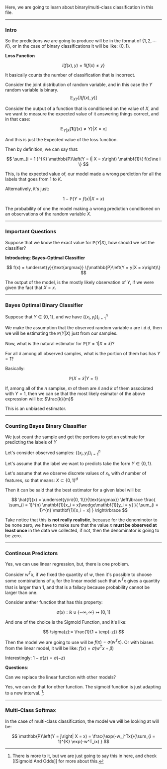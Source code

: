 Here, we are going to learn about binary/multi-class classification in this file. 


---
### **Intro**

So the predictions we are going to produce will be in the format of $\{1, 2, \cdots K\}$, or in the case of binary classifications it will be like: $\{0, 1\}$. 
 
**Loss Function**

$$
l(f(x), y) = \mathbf{1}\{f(x)\ne y\}
$$

It basically counts the number of classification that is incorrect. 


Consider the joint distribution of random variable, and in this case the $Y$ random variable is binary. 
$$
\mathbb{E}_{XY}\left[
        l(f(x), y)
    \right]
$$

Consider the output of a function that is conditioned on the value of $X$, and we want to measure the expected value of it answering things correct, and in that case: 

$$
\mathbb{E}_{Y|X}\left[
        \mathbf{1}\{
                f(x)\ne Y
            \}|
            X = x
    \right]
$$

And this is just the Expected value of the loss function. 

Then by definition, we can say that: 

$$
\sum_{i = 1 }^{K}
    \mathbb{P}\left(Y = i| X = x\right)
    \mathbf{1}\{
            f(x)\ne i
        \}
$$

This, is the expected value of, our model made a wrong perdiction for all the labels that goes from $1$ to $K$.

Alternatively, it's just: 

$$
1 - \mathbb{P}\left(Y = f(x)|X = x\right)
$$

The probability of one the model making a wrong prediction conditioned on an observations of the random variable $X$. 


---
### **Important Questions**

Suppose that we know the exact value for $\mathbb{P}(Y|X)$, how should we set the classifier? 

**Introducing**:  **Bayes-Optimal Classifier**

$$
f(x)  = \underset{y}{\text{argmax}} \{\mathbb{P}\left(Y = y|X = x\right)\}
$$

The output of the model, is the mostly likely observation of $Y$, if we were given the fact that $X = x$. 


---
### **Bayes Optimal Binary Classifier**

Suppose that $Y\in \{0, 1\}$, and we have $\{(x_i, y_i)\}_{i = 1}^n$

We make the assumption that the observed random variable $x$ are i.d.d, then we will be estimating the $\mathbb{P}(Y|X)$ just from our samples. 

Now, what is the natural estimator for $\mathbb{P}(Y = 1|X = \tilde{x})$?

For all $\tilde{x}$ among all observed samples, what is the portion of them has has $Y = 1$? 

Basically: 

$$
\mathbb{P}\left({X = \tilde{x}}|Y = 1\right)
$$

If, among all of the $n$ samplse, $m$ of them are $\tilde{x}$ and $k$ of them associated with $Y = 1$, then we can se that the most likely esimator of the above expression will be: $\frac{k}{m}$

This is an unbiased estimator.


---
### **Counting Bayes Binary Classifier**

We just count the sample and get the portions to get an estimate for predicting the labels of $Y$

Let's consider observed samples: $\{(x_i, y_i)\}_{i = 1}^n$

Let's assume that the label we want to predicts take the form $Y\in \{0, 1\}$. 

Let's assume that we observe discrete values of $x_i$, with $d$ number of features, so that means: $X \subset \{0, 1\}^d$

Then it can be said that the best estimator for a given label will be: 

$$
\hat{f}(x) = \underset{y\in\{0, 1\}}{\text{argmax}}
\left\lbrace
    \frac{
        \sum_{i = 1}^{n}
            \mathbf{1}[x_i = x]\wedge\mathbf{1}[y_i = y]
    }{
        \sum_{i = 1}^{n}
            \mathbf{1}[x_i = x]
    }
\right\rbrace
$$ 

Take notice that this is **not really realistic**, because for the denominotor to be none zero, we have to make sure that the value $x$ **must be observed at least once** in the data we collected, if not, then the denominator is going to be zero. 


---
### **Continous Predictors**

Yes, we can use linear regression, but, there is one problem. 

Consider $w^Tx$, if we fixed the quantity of $w$, then it's possible to choose some combinations of $x_i$ for the linear model such that $w^Tx$ gives a quantity that is larger than $1$, and that is a fallacy because probability cannot be larger than one. 

Consider anther function that has this property: 

$$
\sigma(x): \mathbb{R}\cup \{-\infty, \infty\}\mapsto [0, 1]
$$

And one of the choice is the Sigmoid Function, and it's like: 

$$
\sigma(z):= \frac{1}{1 + \exp(-z)}
$$

Then the model we are going to use will be $f(x) = \sigma(w^Tx)$. Or with biases from the linear model, it will be like: $f(x) = \sigma(w^Tx + \beta)$

Interestingly: $1 - \sigma(z) = \sigma(-z)$

**Questions**: 

Can we replace the linear function with other models? 

Yes, we can do that for other function. The sigmoid function is just adapting to a new interval. [^1]: 


---
### **Multi-Class Softmax**

In the case of multi-class classification, the model we will be looking at will be: 

$$
\mathbb{P}\left(Y = j\right| X = x) = 
\frac{\exp(-w_j^Tx)}{\sum_{i = 1}^{K}
    \exp(-w^T_ix)
}
$$


[^1]: There is more to it, but we are just going to say this in here, and check [[Sigmoid And Odds]] for more about this. 

